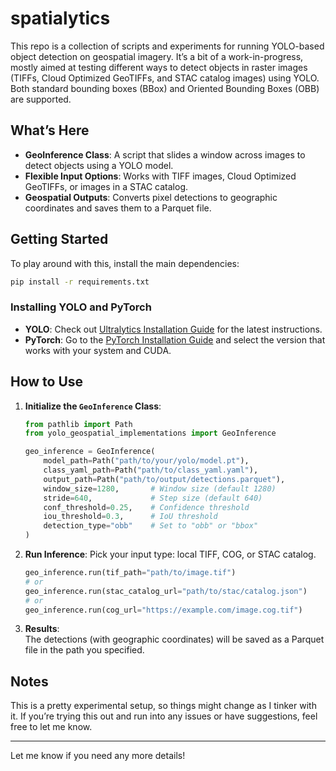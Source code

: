 

# spatialytics

This repo is a collection of scripts and experiments for running YOLO-based object detection on geospatial imagery. It’s a bit of a work-in-progress, mostly aimed at testing different ways to detect objects in raster images (TIFFs, Cloud Optimized GeoTIFFs, and STAC catalog images) using YOLO. Both standard bounding boxes (BBox) and Oriented Bounding Boxes (OBB) are supported.

## What’s Here

- **GeoInference Class**: A script that slides a window across images to detect objects using a YOLO model.
- **Flexible Input Options**: Works with TIFF images, Cloud Optimized GeoTIFFs, or images in a STAC catalog.
- **Geospatial Outputs**: Converts pixel detections to geographic coordinates and saves them to a Parquet file.

## Getting Started

To play around with this, install the main dependencies:

```bash
pip install -r requirements.txt
```

### Installing YOLO and PyTorch

- **YOLO**: Check out [Ultralytics Installation Guide](https://github.com/ultralytics/ultralytics#installation) for the latest instructions.
- **PyTorch**: Go to the [PyTorch Installation Guide](https://pytorch.org/get-started/locally/) and select the version that works with your system and CUDA.

## How to Use

1. **Initialize the `GeoInference` Class**:
   ```python
   from pathlib import Path
   from yolo_geospatial_implementations import GeoInference

   geo_inference = GeoInference(
       model_path=Path("path/to/your/yolo/model.pt"),
       class_yaml_path=Path("path/to/class_yaml.yaml"),
       output_path=Path("path/to/output/detections.parquet"),
       window_size=1280,       # Window size (default 1280)
       stride=640,             # Step size (default 640)
       conf_threshold=0.25,    # Confidence threshold
       iou_threshold=0.3,      # IoU threshold
       detection_type="obb"    # Set to "obb" or "bbox"
   )
   ```

2. **Run Inference**:
   Pick your input type: local TIFF, COG, or STAC catalog.
   ```python
   geo_inference.run(tif_path="path/to/image.tif")
   # or
   geo_inference.run(stac_catalog_url="path/to/stac/catalog.json")
   # or
   geo_inference.run(cog_url="https://example.com/image.cog.tif")
   ```

3. **Results**:  
   The detections (with geographic coordinates) will be saved as a Parquet file in the path you specified.

## Notes

This is a pretty experimental setup, so things might change as I tinker with it. If you’re trying this out and run into any issues or have suggestions, feel free to let me know.

---

Let me know if you need any more details!